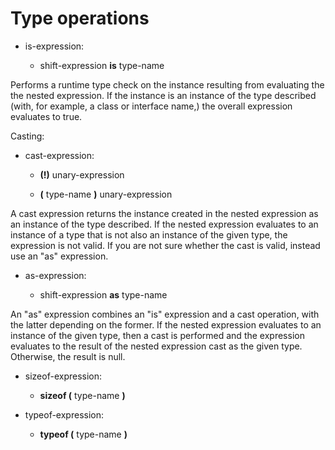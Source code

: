 

Type operations
===============

-   is-expression:

    -   shift-expression **is** type-name

Performs a runtime type check on the instance resulting from evaluating the the nested expression. If the instance is an instance of the type described (with, for example, a class or interface name,) the overall expression evaluates to true.

Casting:

-   cast-expression:

    -   **(!)** unary-expression

    -   **(** type-name **)** unary-expression

A cast expression returns the instance created in the nested expression as an instance of the type described. If the nested expression evaluates to an instance of a type that is not also an instance of the given type,
the expression is not valid. If you are not sure whether the cast is valid, instead use an "as" expression.

-   as-expression:

    -   shift-expression **as** type-name

An "as" expression combines an "is" expression and a cast operation,
with the latter depending on the former. If the nested expression evaluates to an instance of the given type, then a cast is performed and the expression evaluates to the result of the nested expression cast as the given type. Otherwise, the result is null.

-   sizeof-expression:

    -   **sizeof (** type-name **)**

-   typeof-expression:

    -   **typeof (** type-name **)**

